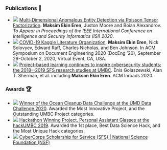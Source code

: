 ### Publications :page_facing_up:
- <img src="https://img.shields.io/badge/-preprint-lightgray?style=flat"></img> [Multi-Dimensional Anomalous Entity Detection via Poisson Tensor Factorization](http://www.isi-conf.org/home-1.html). **Maksim Ekin Eren**, Juston Moore and Boian Alexandrov. *To Appear in Proceedings of the IEEE International Conference on Intelligence and Security Informatics (ISI) 2020*.
- <img src="https://img.shields.io/badge/-conference-011B56?style=flat"></img> [COVID-19 Kaggle Literature Organization](https://dl.acm.org/doi/10.1145/3395027.3419591). **Maksim Ekin Eren**, Nick Solovyev, Edward Raff, Charles Nicholas, and Ben Johnson. In ACM Symposium on Document Engineering 2020 (DocEng ’20), September 29-October 2, 2020, Virtual Event, CA, USA.
- <img src="https://img.shields.io/badge/-journal-FE7C00?style=flat"></img> [Project-based learning continues to inspire cybersecurity students: the 2018--2019 SFS research studies at UMBC](https://doi.org/10.1145/3386363). Enis Golaszewski, Alan T. Sherman, et al. including **Maksim Ekin Eren**. ACM Inroads 2020.


### Awards :trophy:
- <img src="https://img.shields.io/badge/-competition-0392CF?style=flat"></img> [Winner of the Ocean Cleanup Data Challenge at the UMD Data Challenge 2020](https://datachallenge.ischool.umd.edu/dc20/). Awarded the Most Innovative Project, and the Outstanding UMBC Project categories.
- <img src="https://img.shields.io/badge/-competition-0392CF?style=flat"></img> [Hackathon Winning Project, Personal Assistant Glasses at the hackUMBC 2019](https://devpost.com/software/the-vision). Awarded the 1st place, Best Data Science Hack, and the Most Unique Hack categories.
- <img src="https://img.shields.io/badge/-scholarship-E23349?style=flat"></img> [CyberCorps Scholarship for Service (SFS) | National Science Foundation (NSF)](https://cybersecurity.umbc.edu/scholarship-for-service-sfs-federal-cybercorps/)
